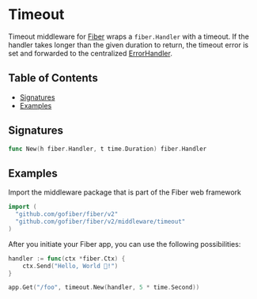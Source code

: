 # Timeout

Timeout middleware for [Fiber](https://github.com/gofiber/fiber) wraps a `fiber.Handler` with a timeout. If the handler takes longer than the given duration to return, the timeout error is set and forwarded to the centralized [ErrorHandler](https://docs.gofiber.io/error-handling).

## Table of Contents

* [Signatures](timeout.md#signatures)
* [Examples](timeout.md#examples)

## Signatures

```go
func New(h fiber.Handler, t time.Duration) fiber.Handler
```

## Examples

Import the middleware package that is part of the Fiber web framework

```go
import (
  "github.com/gofiber/fiber/v2"
  "github.com/gofiber/fiber/v2/middleware/timeout"
)
```

After you initiate your Fiber app, you can use the following possibilities:

```go
handler := func(ctx *fiber.Ctx) {
    ctx.Send("Hello, World 👋!")
}

app.Get("/foo", timeout.New(handler, 5 * time.Second))
```

